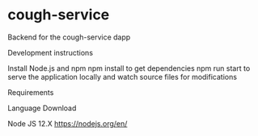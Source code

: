 # cough-service

Backend for the cough-service dapp

Development instructions

Install Node.js and npm
npm install to get dependencies
npm run start to serve the application locally and watch source files for modifications

Requirements

Language	Download

Node JS 12.X	https://nodejs.org/en/
